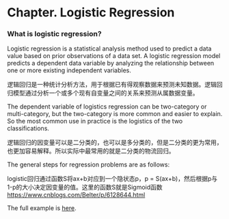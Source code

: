 # Chapter. Logistic Regression

### What is logistic regression?

Logistic regression is a statistical analysis method used to predict a data value based on prior observations of a data set. A logistic regression model predicts a dependent data variable by analyzing the relationship between one or more existing independent variables.

逻辑回归是一种统计分析方法，用于根据已有得观察数据来预测未知数据。逻辑回归模型通过分析一个或多个现有自变量之间的关系来预测从属数据变量。

The dependent variable of logistics regression can be two-category or multi-category, but the two-category is more common and easier to explain. So the most common use in practice is the logistics of the two classifications.

逻辑回归的因变量可以是二分类的，也可以是多分类的，但是二分类的更为常用，也更加容易解释。所以实际中最常用的就是二分类的物流回归。

The general steps for regression problems are as follows:


logistic回归通过函数S将ax+b对应到一个隐状态p，p = S(ax+b)，然后根据p与1-p的大小决定因变量的值。这里的函数S就是Sigmoid函数
https://www.cnblogs.com/Belter/p/6128644.html


The full example is [here](https://github.com/SciSharp/TensorFlow.NET/blob/master/test/TensorFlowNET.Examples/LogisticRegression.cs).
